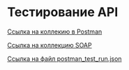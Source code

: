 # Тестирование API

[Ссылка на коллекию в Postman](https://www.postman.com/blue-firefly-861483/workspace/demoshopping/collection/17292797-09165c1d-811d-4612-a047-964ee2f53d4a?action=share&creator=17292797&active-environment=17292797-a6206bb6-7535-42e7-9a26-3a2d44ee2736)

[Ссылка на коллекцию SOAP](https://www.postman.com/blue-firefly-861483/workspace/demoshopping/collection/17292797-121ba783-65bb-4bfb-93bc-e39974a2edc5?action=share&creator=17292797&active-environment=17292797-a6206bb6-7535-42e7-9a26-3a2d44ee2736)

[Ссылка на файл postman_test_run.json](https://github.com/KseniiaPetrova923/api/blob/ad97f8f8020287612dd4fdfe8af261fa160373ad/postman_test_run.json)

